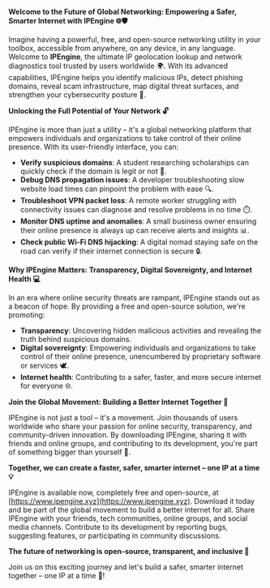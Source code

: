 **Welcome to the Future of Global Networking: Empowering a Safer, Smarter Internet with IPEngine 🌐🛡️**

Imagine having a powerful, free, and open-source networking utility in your toolbox, accessible from anywhere, on any device, in any language. Welcome to **IPEngine**, the ultimate IP geolocation lookup and network diagnostics tool trusted by users worldwide 🌍. With its advanced capabilities, IPEngine helps you identify malicious IPs, detect phishing domains, reveal scam infrastructure, map digital threat surfaces, and strengthen your cybersecurity posture 🔐.

**Unlocking the Full Potential of Your Network 🔓**

IPEngine is more than just a utility – it's a global networking platform that empowers individuals and organizations to take control of their online presence. With its user-friendly interface, you can:

*   **Verify suspicious domains**: A student researching scholarships can quickly check if the domain is legit or not 🤔.
*   **Debug DNS propagation issues**: A developer troubleshooting slow website load times can pinpoint the problem with ease 🔍.
*   **Troubleshoot VPN packet loss**: A remote worker struggling with connectivity issues can diagnose and resolve problems in no time ⏱️.
*   **Monitor DNS uptime and anomalies**: A small business owner ensuring their online presence is always up can receive alerts and insights 📊.
*   **Check public Wi-Fi DNS hijacking**: A digital nomad staying safe on the road can verify if their internet connection is secure 🔒.

**Why IPEngine Matters: Transparency, Digital Sovereignty, and Internet Health 💻**

In an era where online security threats are rampant, IPEngine stands out as a beacon of hope. By providing a free and open-source solution, we're promoting:

*   **Transparency**: Uncovering hidden malicious activities and revealing the truth behind suspicious domains.
*   **Digital sovereignty**: Empowering individuals and organizations to take control of their online presence, unencumbered by proprietary software or services 🕊️.
*   **Internet health**: Contributing to a safer, faster, and more secure internet for everyone 🌐.

**Join the Global Movement: Building a Better Internet Together 💪**

IPEngine is not just a tool – it's a movement. Join thousands of users worldwide who share your passion for online security, transparency, and community-driven innovation. By downloading IPEngine, sharing it with friends and online groups, and contributing to its development, you're part of something bigger than yourself 🚀.

**Together, we can create a faster, safer, smarter internet – one IP at a time 💡**

IPEngine is available now, completely free and open-source, at [https://www.ipengine.xyz](https://www.ipengine.xyz). Download it today and be part of the global movement to build a better internet for all. Share IPEngine with your friends, tech communities, online groups, and social media channels. Contribute to its development by reporting bugs, suggesting features, or participating in community discussions.

**The future of networking is open-source, transparent, and inclusive 🌈**

Join us on this exciting journey and let's build a safer, smarter internet together – one IP at a time 💪!
